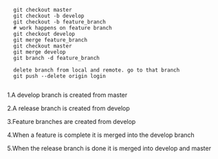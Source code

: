 
  ```
    git checkout master
    git checkout -b develop
    git checkout -b feature_branch
    # work happens on feature branch
    git checkout develop
    git merge feature_branch
    git checkout master
    git merge develop
    git branch -d feature_branch 
    
    delete branch from local and remote. go to that branch 
    git push --delete origin login
    
  ```

  1.A develop branch is created from master
  
  2.A release branch is created from develop
  
  3.Feature branches are created from develop
  
  4.When a feature is complete it is merged into the develop branch
  
  5.When the release branch is done it is merged into develop and master
